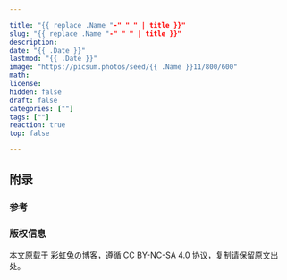```yaml
---

title: "{{ replace .Name "-" " " | title }}"
slug: "{{ replace .Name "-" " " | title }}"
description: 
date: "{{ .Date }}"
lastmod: "{{ .Date }}"
image: "https://picsum.photos/seed/{{ .Name }}11/800/600"
math: 
license: 
hidden: false
draft: false 
categories: [""]
tags: [""]
reaction: true
top: false

---
```


## 附录

### 参考

### 版权信息

本文原载于 [彩虹兔の博客](https://cai-hong-tu-blog.pages.dev/)，遵循 CC BY-NC-SA 4.0 协议，复制请保留原文出处。
